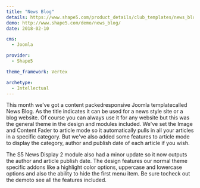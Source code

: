 ```yaml
---
title: "News Blog"
details: https://www.shape5.com/product_details/club_templates/news_blog_-_club_template.html
demo: http://www.shape5.com/demo/news_blog/
date: 2018-02-10

cms: 
  - Joomla

provider:
  - Shape5

theme_framework: Vertex

archetype:
  - Intellectual
---
```


This month we've got a content packedresponsive Joomla templatecalled News Blog. As the title indicates it can be used for a news style site or a blog website. Of course you can always use it for any website but this was the general theme in the design and modules included. We've set the Image and Content Fader to article mode so it automatically pulls in all your articles in a specific category. But we've also added some features to article mode to display the category, author and publish date of each article if you wish.

The S5 News Display 2 module also had a minor update so it now outputs the author and article publish date. The design features our normal theme specific addons like a highlight color options, uppercase and lowercase options and also the ability to hide the first menu item. Be sure tocheck out the demoto see all the features included.
